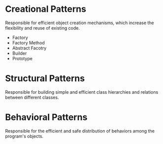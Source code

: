 # Creational Patterns
Responsible for efficient object creation mechanisms, which increase the flexibility and reuse of existing code.
* Factory
* Factory Method
* Abstract Facotry
* Builder
* Prototype

# Structural Patterns
Responsible for building simple and efficient class hierarchies and relations between different classes.

# Behavioral Patterns
Responsible for the efficient and safe distribution of behaviors among the program's objects.
